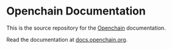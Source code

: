 # Openchain Documentation

This is the source repository for the [Openchain](https://github.com/openchain/) documentation.

Read the documentation at [docs.openchain.org](https://docs.openchain.org).